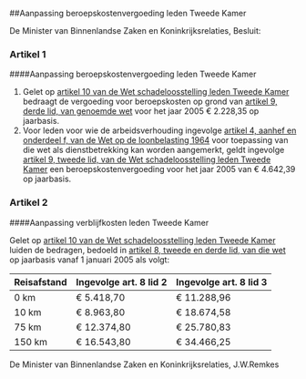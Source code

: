 <meta http-equiv='Content-Type' content='text/html; charset=utf-8' />

##Aanpassing beroepskostenvergoeding leden Tweede Kamer

De Minister van Binnenlandse Zaken en Koninkrijksrelaties,  Besluit:    

### Artikel  1  

####Aanpassing beroepskostenvergoeding leden Tweede Kamer

1.  Gelet op [artikel 10 van de Wet schadeloosstelling leden Tweede Kamer](../../../../../../../wet/wet/schadeloosstelling/leden/tweede/kamer/BWBR0004939/README.md) bedraagt de vergoeding voor beroepskosten op grond van [artikel 9, derde lid, van genoemde wet](../../../../../../../wet/wet/schadeloosstelling/leden/tweede/kamer/BWBR0004939/README.md) voor het jaar 2005 € 2.228,35 op jaarbasis.   
2.  Voor leden voor wie de arbeidsverhouding ingevolge [artikel 4, aanhef en onderdeel f, van de Wet op de loonbelasting 1964](../../../../../../../wet/wet/op/de/loonbelasting/1964/BWBR0002471/README.md) voor toepassing van die wet als dienstbetrekking kan worden aangemerkt, geldt ingevolge [artikel 9, tweede lid, van de Wet schadeloosstelling leden Tweede Kamer](../../../../../../../wet/wet/schadeloosstelling/leden/tweede/kamer/BWBR0004939/README.md) een beroepskostenvergoeding voor het jaar 2005 van € 4.642,39 op jaarbasis.   

### Artikel  2  

####Aanpassing verblijfkosten leden Tweede Kamer

Gelet op [artikel 10 van de Wet schadeloosstelling leden Tweede Kamer](../../../../../../../wet/wet/schadeloosstelling/leden/tweede/kamer/BWBR0004939/README.md) luiden de bedragen, bedoeld in [artikel 8, tweede en derde lid, van die wet](../../../../../../../wet/wet/schadeloosstelling/leden/tweede/kamer/BWBR0004939/README.md) op jaarbasis vanaf 1 januari 2005 als volgt:  

| Reisafstand  | Ingevolge art. 8 lid 2  | Ingevolge art. 8 lid 3  |
|:---|:---|:---|
| 0 km  | € 5.418,70  | € 11.288,96  |
| 10 km  | € 8.963,80  | € 18.674,58  |
| 75 km  | € 12.374,80  | € 25.780,83  |
| 150 km  | € 16.543,80  | € 34.466,25  |

De 
Minister van Binnenlandse Zaken en Koninkrijksrelaties, 
J.W.Remkes    
